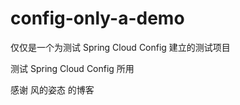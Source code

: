 # config-only-a-demo
仅仅是一个为测试 Spring Cloud Config 建立的测试项目


测试 Spring Cloud Config 所用

感谢 风的姿态 的博客

